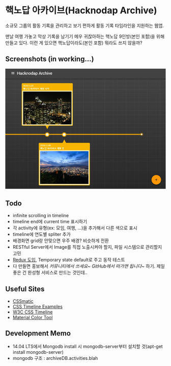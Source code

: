 # 핵노답 아카이브(Hacknodap Archive)

소규모 그룹의 활동 기록을 관리하고 보기 편하게 활동 기록 타임라인을 지원하는 웹앱.

맨날 여행 가놓고 막상 기록을 남기기 메우 귀찮아하는 핵노답 9인방(본인 포함)을 위해 만들고 있다.
이런 게 있으면 핵노답이라도(본인 포함) 뭐라도 쓰지 않을까?


## Screenshots (in working...)
![in_working](./in-working.jpg)


## Todo

* infinite scrolling in timeline
* timeline end에 current time 표시하기
* 각 activity에 유형(ex: 모임, 여행, ...)을 추가해서 다른 색으로 표시
* timeline에 연도별 spliter 추가
* 배경화면 grid랑 안맞으면 우주 배경? 비슷하게 전환
* RESTful Server에서 Image를 직접 노출시켜야 할지, 파일 시스템으로 관리할지 고민
* [Redux 도입](https://velopert.com/3365), Temporary state default로 주고 동작 테스트
* 다 만들면 홍보해서 *커뮤니티에서 쓰세요~ GitHub에서 떠가면 됩니다~* 하기. 제일 좋은 건 완성형 서비스로 만드는 것인데..

## Useful Sites

* [CSSmatic](https://www.cssmatic.com/gradient-generator)
* [CSS Timeline Examples](https://freefrontend.com/css-timelines/)
* [W3C CSS Timeline](https://www.w3schools.com/howto/tryit.asp?filename=tryhow_css_timeline)
* [Material Color Tool](https://material.io/tools/color/#!/?view.left=0&view.right=0&primary.color=212121)


## Development Memo

* 14.04 LTS에서 Mongodb install 시 mongodb-server부터 설치할 것(apt-get install mongodb-server)
* mongodb 구조 : archiveDB.activities.blah